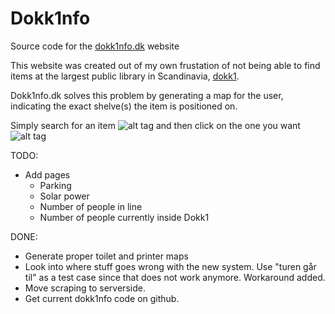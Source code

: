 # Dokk1nfo
Source code for the [dokk1nfo.dk](www.dokk1nfo.dk) website

This website was created out of my own frustation of not being able to find items at the largest public library in Scandinavia, [dokk1](https://en.wikipedia.org/wiki/Dokk1#Library_and_culture_center).

Dokk1nfo.dk solves this problem by generating a map for the user, indicating the exact shelve(s) the item is positioned on.

Simply search for an item
![alt tag](https://www.mtherkildsen.dk/bl-content/uploads/figures/bib_related/search_results.png)
and then click on the one you want
![alt tag](https://www.mtherkildsen.dk/bl-content/uploads/figures/bib_related/map.png)

TODO:
- Add pages
  - Parking
  - Solar power
  - Number of people in line
  - Number of people currently inside Dokk1

DONE:
- Generate proper toilet and printer maps
- Look into where stuff goes wrong with the new system. Use "turen går til" as a test case since that does not work anymore. Workaround added.
- Move scraping to serverside.
- Get current dokk1nfo code on github.
